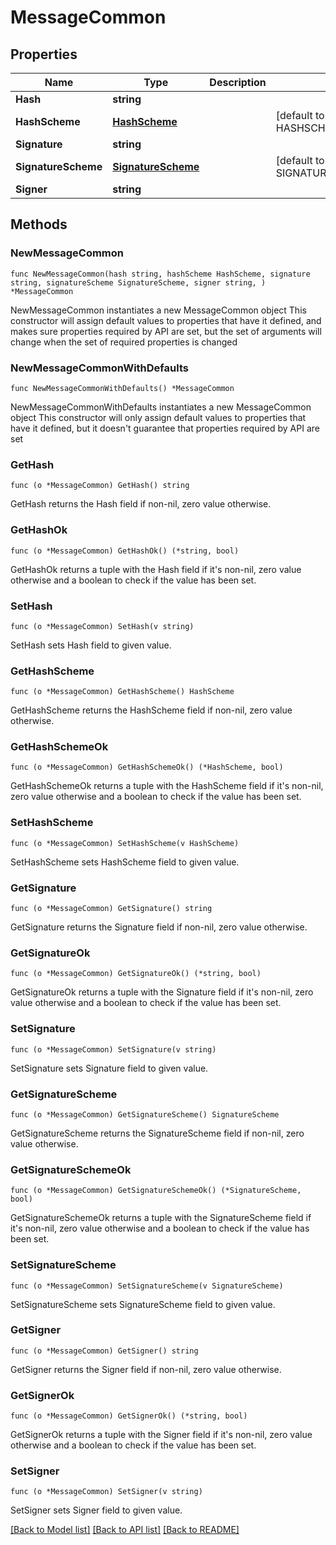 # MessageCommon

## Properties

Name | Type | Description | Notes
------------ | ------------- | ------------- | -------------
**Hash** | **string** |  | 
**HashScheme** | [**HashScheme**](HashScheme.md) |  | [default to HASHSCHEME_HASH_SCHEME_BLAKE3]
**Signature** | **string** |  | 
**SignatureScheme** | [**SignatureScheme**](SignatureScheme.md) |  | [default to SIGNATURESCHEME_ED25519]
**Signer** | **string** |  | 

## Methods

### NewMessageCommon

`func NewMessageCommon(hash string, hashScheme HashScheme, signature string, signatureScheme SignatureScheme, signer string, ) *MessageCommon`

NewMessageCommon instantiates a new MessageCommon object
This constructor will assign default values to properties that have it defined,
and makes sure properties required by API are set, but the set of arguments
will change when the set of required properties is changed

### NewMessageCommonWithDefaults

`func NewMessageCommonWithDefaults() *MessageCommon`

NewMessageCommonWithDefaults instantiates a new MessageCommon object
This constructor will only assign default values to properties that have it defined,
but it doesn't guarantee that properties required by API are set

### GetHash

`func (o *MessageCommon) GetHash() string`

GetHash returns the Hash field if non-nil, zero value otherwise.

### GetHashOk

`func (o *MessageCommon) GetHashOk() (*string, bool)`

GetHashOk returns a tuple with the Hash field if it's non-nil, zero value otherwise
and a boolean to check if the value has been set.

### SetHash

`func (o *MessageCommon) SetHash(v string)`

SetHash sets Hash field to given value.


### GetHashScheme

`func (o *MessageCommon) GetHashScheme() HashScheme`

GetHashScheme returns the HashScheme field if non-nil, zero value otherwise.

### GetHashSchemeOk

`func (o *MessageCommon) GetHashSchemeOk() (*HashScheme, bool)`

GetHashSchemeOk returns a tuple with the HashScheme field if it's non-nil, zero value otherwise
and a boolean to check if the value has been set.

### SetHashScheme

`func (o *MessageCommon) SetHashScheme(v HashScheme)`

SetHashScheme sets HashScheme field to given value.


### GetSignature

`func (o *MessageCommon) GetSignature() string`

GetSignature returns the Signature field if non-nil, zero value otherwise.

### GetSignatureOk

`func (o *MessageCommon) GetSignatureOk() (*string, bool)`

GetSignatureOk returns a tuple with the Signature field if it's non-nil, zero value otherwise
and a boolean to check if the value has been set.

### SetSignature

`func (o *MessageCommon) SetSignature(v string)`

SetSignature sets Signature field to given value.


### GetSignatureScheme

`func (o *MessageCommon) GetSignatureScheme() SignatureScheme`

GetSignatureScheme returns the SignatureScheme field if non-nil, zero value otherwise.

### GetSignatureSchemeOk

`func (o *MessageCommon) GetSignatureSchemeOk() (*SignatureScheme, bool)`

GetSignatureSchemeOk returns a tuple with the SignatureScheme field if it's non-nil, zero value otherwise
and a boolean to check if the value has been set.

### SetSignatureScheme

`func (o *MessageCommon) SetSignatureScheme(v SignatureScheme)`

SetSignatureScheme sets SignatureScheme field to given value.


### GetSigner

`func (o *MessageCommon) GetSigner() string`

GetSigner returns the Signer field if non-nil, zero value otherwise.

### GetSignerOk

`func (o *MessageCommon) GetSignerOk() (*string, bool)`

GetSignerOk returns a tuple with the Signer field if it's non-nil, zero value otherwise
and a boolean to check if the value has been set.

### SetSigner

`func (o *MessageCommon) SetSigner(v string)`

SetSigner sets Signer field to given value.



[[Back to Model list]](../README.md#documentation-for-models) [[Back to API list]](../README.md#documentation-for-api-endpoints) [[Back to README]](../README.md)


